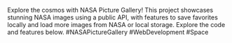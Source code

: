 Explore the cosmos with NASA Picture Gallery! This project showcases stunning NASA images using a public API, with features to save favorites locally and load more images from NASA or local storage. Explore the code and features below. #NASAPictureGallery #WebDevelopment #Space
